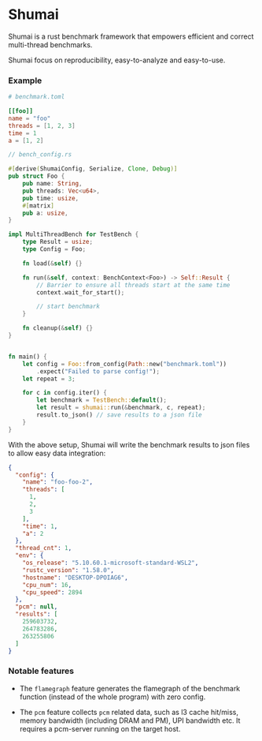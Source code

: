 # Shumai

Shumai is a rust benchmark framework that empowers efficient and correct multi-thread benchmarks.

Shumai focus on reproducibility, easy-to-analyze and easy-to-use.

### Example

```toml
# benchmark.toml

[[foo]]
name = "foo"
threads = [1, 2, 3]
time = 1
a = [1, 2]
```

```rust
// bench_config.rs

#[derive(ShumaiConfig, Serialize, Clone, Debug)]
pub struct Foo {
	pub name: String,
	pub threads: Vec<u64>,
	pub time: usize,
	#[matrix]
	pub a: usize,
}

impl MultiThreadBench for TestBench {
    type Result = usize;
    type Config = Foo;

    fn load(&self) {}

    fn run(&self, context: BenchContext<Foo>) -> Self::Result {
		// Barrier to ensure all threads start at the same time
        context.wait_for_start(); 

		// start benchmark
    }

    fn cleanup(&self) {}
}


fn main() {
	let config = Foo::from_config(Path::new("benchmark.toml"))
        .expect("Failed to parse config!");
    let repeat = 3;

    for c in config.iter() {
        let benchmark = TestBench::default();
        let result = shumai::run(&benchmark, c, repeat);
		result.to_json() // save results to a json file
	}
}

```

With the above setup, Shumai will write the benchmark results to json files to allow easy data integration:
```json
{
  "config": {
    "name": "foo-foo-2",
    "threads": [
      1,
      2,
      3
    ],
    "time": 1,
    "a": 2
  },
  "thread_cnt": 1,
  "env": {
    "os_release": "5.10.60.1-microsoft-standard-WSL2",
    "rustc_version": "1.58.0",
    "hostname": "DESKTOP-DPOIAG6",
    "cpu_num": 16,
    "cpu_speed": 2894
  },
  "pcm": null,
  "results": [
    259603732,
    264783286,
    263255806
  ]
}
```

### Notable features
- The `flamegraph` feature generates the flamegraph of the benchmark function (instead of the whole program) with zero config.

- The `pcm` feature collects `pcm` related data, such as l3 cache hit/miss, memory bandwidth (including DRAM and PM), UPI bandwidth etc. It requires a pcm-server running on the target host.


